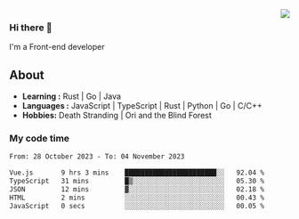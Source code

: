 <img align='right' src="https://github-readme-stats.vercel.app/api?username=strugglebak&show_icons=true">

### Hi there 👋

I'm a Front-end developer

## About

-  **Learning :** Rust | Go | Java
-  **Languages :** JavaScript | TypeScript | Rust | Python | Go | C/C++
-  **Hobbies:** Death Stranding | Ori and the Blind Forest

### My code time

<!--START_SECTION:waka-->

```txt
From: 28 October 2023 - To: 04 November 2023

Vue.js       9 hrs 3 mins    ███████████████████████░░   92.04 %
TypeScript   31 mins         █▒░░░░░░░░░░░░░░░░░░░░░░░   05.30 %
JSON         12 mins         ▓░░░░░░░░░░░░░░░░░░░░░░░░   02.18 %
HTML         2 mins          ░░░░░░░░░░░░░░░░░░░░░░░░░   00.43 %
JavaScript   0 secs          ░░░░░░░░░░░░░░░░░░░░░░░░░   00.05 %
```

<!--END_SECTION:waka-->
